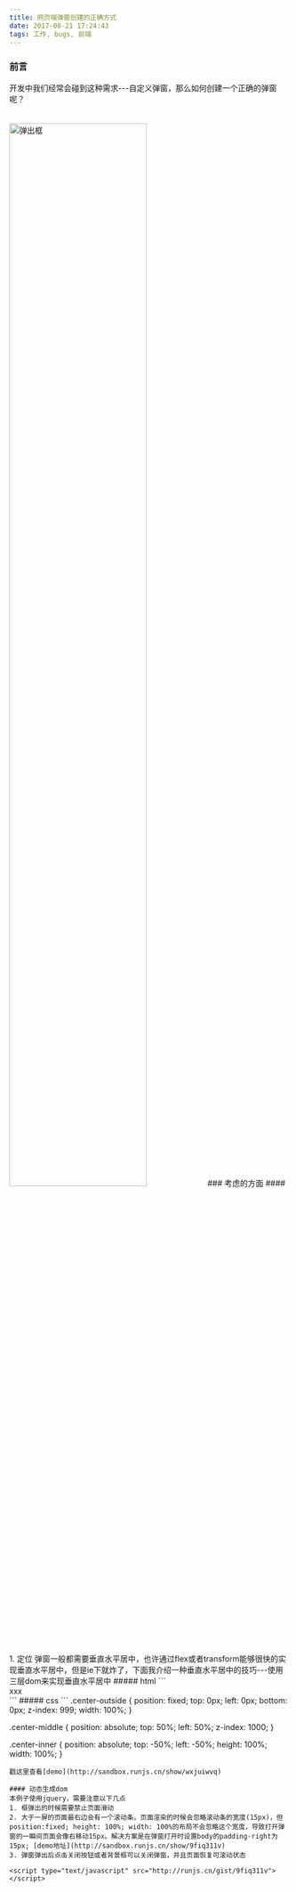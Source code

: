 ```yaml
---
title: 网页端弹窗创建的正确方式
date: 2017-08-21 17:24:43
tags: 工作, bugs, 前端
---
```


### 前言
开发中我们经常会碰到这种需求---自定义弹窗，那么如何创建一个正确的弹窗呢？
<!-- ![弹出框](https://olpkwt43d.qnssl.com/blog/images/modal.png) -->
<img src="https://olpkwt43d.qnssl.com/blog/images/modal.png" alt="弹出框" style="  width: 70%;margin: 20px auto;" />
### 考虑的方面
#### 1. 定位
弹窗一般都需要垂直水平居中，也许通过flex或者transform能够很快的实现垂直水平居中，但是ie下就炸了，下面我介绍一种垂直水平居中的技巧---使用三层dom来实现垂直水平居中
##### html
```
<div class="center-outside">
  <div class="center-middle">
    <div class="center-inner">xxx</div>
  </div>
</div>
```
##### css
```
.center-outside {
	position: fixed;
	top: 0px;
	left: 0px;
	bottom: 0px;
	z-index: 999;
	width: 100%;
}

.center-middle {
	position: absolute;
	top: 50%;
	left: 50%;
	z-index: 1000;
}

.center-inner {
	position: absolute;
	top: -50%;
	left: -50%;
	height: 100%;
	width: 100%;
}
```
戳这里查看[demo](http://sandbox.runjs.cn/show/wxjuiwvq)

#### 动态生成dom
本例子使用jquery，需要注意以下几点
1. 框弹出的时候需要禁止页面滑动
2. 大于一屏的页面最右边会有一个滚动条，页面渲染的时候会忽略滚动条的宽度(15px)，但position:fixed; height: 100%; width: 100%的布局不会忽略这个宽度，导致打开弹窗的一瞬间页面会像右移动15px。解决方案是在弹窗打开时设置body的padding-right为15px; [demo地址](http://sandbox.runjs.cn/show/9fiq311v)
3. 弹窗弹出后点击关闭按钮或者背景框可以关闭弹窗，并且页面恢复可滚动状态

<script type="text/javascript" src="http://runjs.cn/gist/9fiq311v"></script>
